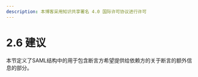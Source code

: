 ```yaml
---
description: 本博客采用知识共享署名 4.0 国际许可协议进行许可
---
```


# 2.6 建议

本节定义了SAML结构中的用于包含断言方希望提供给依赖方的关于断言的额外信息的部分。

